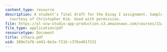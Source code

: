 ```yaml
---
content_type: resource
description: A student's final draft for the Essay I assignment. Sample student essay
  courtesy of Christopher Kim. Used with permission.
file: https://ol-ocw-studio-app-production.s3.amazonaws.com/courses/21w-730-2-the-creative-spark-fall-2004/308e7a7ba4410e3a721bc376a481f221_ithaca.pdf
file_type: application/pdf
resourcetype: Document
title: ithaca.pdf
uid: 308e7a7b-a441-0e3a-721b-c376a481f221
---
```

